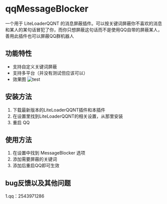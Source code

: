 # qqMessageBlocker
一个用于 LiteLoaderQQNT 的消息屏蔽插件。可以按关键词屏蔽你不喜欢的消息和某人的某句话冒犯了你，而你只想屏蔽这句话而不是使用QQ自带的屏蔽某人，善用此插件也可以屏蔽QQ群机器人
## 功能特性
- 支持自定义关键词屏蔽
- 支持多平台（并没有测试但应该可以）
- 效果图
![test](https://github.com/user-attachments/assets/9eef9ed0-dccd-49f2-85b8-70f67a49058e)


## 安装方法
1. 下载最新版本的LiteLoaderQQNT插件和本插件
3. 在设置里找到LiteLoaderQQNT的相关设置，从那里安装 
4. 重启 QQ
## 使用方法
1. 在设置中找到 MessageBlocker 选项
2. 添加需要屏蔽的关键词
3. 添加后重启QQ即可生效
## bug反馈以及其他问题
1.qq：2543971286
